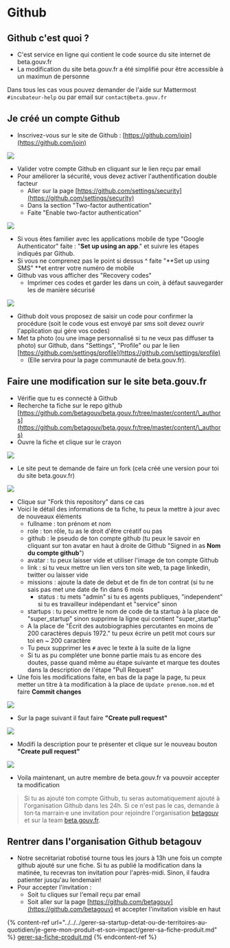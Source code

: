 # Github

## Github c'est quoi ?

* C'est service en ligne qui contient le code source du site internet de beta.gouv.fr
* La modification du site beta.gouv.fr a été simplifié pour être accessible à un maximun de personne



Dans tous les cas vous pouvez demander de l'aide sur Mattermost `#incubateur-help` ou par email sur `contact@beta.gouv.fr`

## Je créé un compte Github

* Inscrivez-vous sur le site de Github : [https://github.com/join](https://github.com/join)

![](<../../../.gitbook/assets/image (8) (2) (2) (2) (2) (2) (1).png>)

* Valider votre compte Github en cliquant sur le lien reçu par email
* Pour améliorer la sécurité, vous devez activer l'authentification double facteur
  * Aller sur la page [https://github.com/settings/security](https://github.com/settings/security)
  * Dans la section "Two-factor authentication"
  * Faite "Enable two-factor authentication"

![](<../../../.gitbook/assets/image (14) (2) (2) (2) (2) (2) (2) (2) (2) (1).png>)

* Si vous êtes familier avec les applications mobile de type "Google Authenticator" faite : "**Set up using an app**." et suivre les étapes indiqués par Github.
* Si vous ne comprenez pas le point si dessus ^ faite "**Set up using SMS" **et entrer votre numéro de mobile
* Github vas vous afficher des "Recovery codes"
  * Imprimer ces codes et garder les dans un coin, à défaut sauvegarder les de manière sécurisé

![](<../../../.gitbook/assets/image (10).png>)

* Github doit vous proposez de saisir un code pour confirmer la procédure (soit le code vous est envoyé par sms soit devez ouvrir l'application qui gére vos codes)
* Met ta photo (ou une image personnalisé si tu ne veux pas diffuser ta photo) sur Github, dans "Settings", "Profile" ou par le lien  [https://github.com/settings/profile](https://github.com/settings/profile)
  * (Elle servira pour la page communauté de beta.gouv.fr).

## Faire une modification sur le site beta.gouv.fr

* Vérifie que tu es connecté à Github
* Recherche ta fiche sur le repo github [https://github.com/betagouv/beta.gouv.fr/tree/master/content/\_authors](https://github.com/betagouv/beta.gouv.fr/tree/master/content/\_authors)
* Ouvre la fiche et clique sur le crayon 

![](<../../../.gitbook/assets/image (4).png>)

* Le site peut te demande de faire un fork (cela créé une version pour toi du site beta.gouv.fr)

![](<../../../.gitbook/assets/image (5).png>)

* Clique sur "Fork this repository" dans ce cas
* Voici le détail des informations de ta fiche, tu peux la mettre à jour avec de nouveaux éléments
  * fullname : ton prénom et nom
  * role : ton rôle, tu as le droit d'être créatif ou pas
  * github : le pseudo de ton compte github (tu peux le savoir en cliquant sur ton avatar en haut à droite de Github "Signed in as **Nom du compte github**")
  * avatar  : tu peux laisser vide et utiliser l'image de ton compte Github
  * link : si tu veux mettre un lien vers ton site web, ta page linkedin, twitter ou laisser vide
  * missions : ajoute la date de debut et de fin de ton contrat (si tu ne sais pas met une date de fin dans 6 mois
    * status : tu mets "admin" si tu es agents publiques, "independent" si tu es travailleur indépendant et "service" sinon
  * startups : tu peux mettre le nom de code de ta startup à la place de "super_startup" sinon supprime la ligne qui contient "super_startup"
  * A la place de "Écrit des autobiographies percutantes en moins de 200 caractères depuis 1972." tu peux écrire un petit mot cours sur toi en \~ 200 caractère
  * Tu peux supprimer les `#` avec le texte à la suite de la ligne
  * Si tu as pu compléter une bonne partie mais tu as encore des doutes, passe quand même au étape suivante et marque tes doutes dans la description de l'étape "Pull Request"
* Une fois les modifications faite, en bas de la page la page, tu peux metter un titre à ta modification à la place de `Update prenom.nom.md` et faire **Commit changes**

![](<../../../.gitbook/assets/image (3).png>)

* Sur la page suivant il faut faire **"Create pull request"**

![](<../../../.gitbook/assets/image (6).png>)

* Modifi la description pour te présenter et clique sur le nouveau bouton **"Create pull request"**

![](<../../../.gitbook/assets/image (13).png>)

* Voila maintenant, un autre membre de beta.gouv.fr va pouvoir accepter ta modification

> Si tu as ajouté ton compte Github, tu seras automatiquement ajouté à l'organisation Github dans les 24h. Si ce n'est pas le cas, demande à ton·ta marrain·e une invitation pour rejoindre l'organisation [betagouv](https://github.com/orgs/betagouv/teams) et sur la team [beta.gouv.fr](https://github.com/orgs/betagouv/teams/beta-gouv-fr).

## Rentrer dans l'organisation Github betagouv

* Notre secrétariat robotisé tourne tous les jours à 13h une fois un compte github ajouté sur une fiche. Si tu as publié la modification dans la matinée, tu recevras ton invitation pour l'après-midi. Sinon, il faudra patienter jusqu'au lendemain!
* Pour accepter l'invitation :
  * Soit tu cliques sur l'email reçu par email
  * Soit aller sur la page [https://github.com/betagouv](https://github.com/betagouv) et accepter l'invitation visible en haut

{% content-ref url="../../../gerer-sa-startup-detat-ou-de-territoires-au-quotidien/je-gere-mon-produit-et-son-impact/gerer-sa-fiche-produit.md" %}
[gerer-sa-fiche-produit.md](../../../gerer-sa-startup-detat-ou-de-territoires-au-quotidien/je-gere-mon-produit-et-son-impact/gerer-sa-fiche-produit.md)
{% endcontent-ref %}

